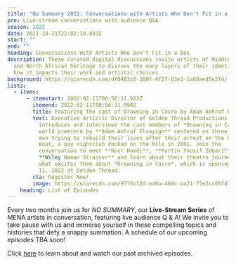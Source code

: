```yaml
---
title: "No Summary 2022: Conversations with Artists Who Don't Fit in a Box"
pre: Live-stream conversations with audience Q&A.
season: 2022
date: 2021-10-21T22:02:19.893Z
start: ""
end: ""
heading: Conversations With Artists Who Don't Fit in a Box
description: These curated digital discussions invite artists of Middle Eastern
  and North African heritage to discuss the many layers of their identity and
  how it impacts their work and artistic choices.
background: https://ucarecdn.com/df0483c8-380f-4f27-83e3-1a88aed5e2f4/
lists:
  - items:
      - itemstart: 2022-02-11T00:56:31.923Z
        itemend: 2022-02-11T00:56:31.994Z
        title: Featuring the cast of Drowning in Cairo by Adam Ashraf Elsayigh
        text: Executive Artistic Director of Golden Thread Productions **Sahar Assaf**
          introduces and interviews the cast members of *Drowning in Cairo*, a
          world premiere by **Adam Ashraf Elsayigh** centered on three Arab gay
          men trying to rebuild their lives after their arrest on the Queen
          Boat, a gay nightclub docked on the Nile in 2001. Join the
          conversation to meet **Noor Hamdi**, **Martin Yousif Zebari**, and
          **Wiley Naman Strasser** and learn about their theatre journeys and
          what excites them about *Drowning in Cairo*, which is opening on April
          11, 2022 at Golden Thread.
        cta: Register Now!
        image: https://ucarecdn.com/9775c12d-ea0a-468c-aa21-77e2cc05fd1d/
    heading: List of Episodes
---
```

Every two months join us for *NO SUMMARY*, our **Live-Stream Series** of MENA artists in conversation, featuring live audience Q & A! We invite you to take pause with us and immerse yourself in these compelling topics and histories that defy a snappy summation. A schedule of our upcoming episodes TBA soon!

Click [here](https://goldenthread.org/productions/no-summary-conversations-with-artists-that-dont-fit-in-a-box/) to learn about and watch our past archived episodes.